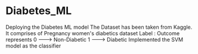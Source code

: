 # Diabetes_ML
Deploying the Diabetes ML model
The Dataset has been taken from Kaggle.
It comprises of Pregnancy women's diabetics dataset
Label : Outcome represents
0 ---> Non-Diabetic
1 ---> Diabetic
Implemented the SVM model as the classifier
